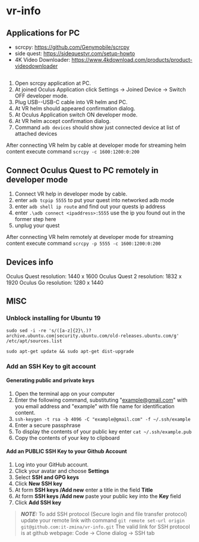 # vr-info

## Applications for PC

- scrcpy: https://github.com/Genymobile/scrcpy
- side quest: https://sidequestvr.com/setup-howto
- 4K Video Downloader: https://www.4kdownload.com/products/product-videodownloader

## 

1. Open scrcpy application at PC.
1. At joined Oculus Application click Settings -> Joined Device -> Switch OFF developer mode.
1. Plug USB--USB-C cable into VR helm and PC.
1. At VR helm should appeared confirmation dialog.
1. At Oculus Application switch ON developer mode.
1. At VR helm accept confirmation dialog.
1. Command `adb devices` should show just connected device at list of attached devices

After connecting VR helm by cable at developer mode for streaming helm content execute command
`scrcpy -c 1600:1200:0:200`

## Connect Oculus Quest to PC remotely in developer mode

1. Connect VR help in developer mode by cable.
1. enter `adb tcpip 5555` to put your quest into networked adb mode
1. enter `adb shell ip route` and find out your quests ip address
1. enter `.\adb connect <ipaddress>:5555` use the ip you found out in the former step here
1. unplug your quest

After connecting VR helm remotely at developer mode for streaming content execute command
`scrcpy -p 5555 -c 1600:1200:0:200`

## Devices info

Oculus Quest resolution: 1440 x 1600
Oculus Quest 2 resolution: 1832 x 1920
Oculus Go resolution: 1280 x 1440

## MISC
### Unblock installing for Ubuntu 19
```
sudo sed -i -re 's/([a-z]{2}\.)?archive.ubuntu.com|security.ubuntu.com/old-releases.ubuntu.com/g' /etc/apt/sources.list

sudo apt-get update && sudo apt-get dist-upgrade
```

### Add an SSH Key to git account

#### Generating public and private keys
1. Open the terminal app on your computer
1. Enter the following command, substituting "example@gmail.com" with you email address
 and "example" with file name for identification content.
1. `ssh-keygen -t rsa -b 4096 -C "example@gmail.com" -f ~/.ssh/example`
1. Enter a secure passphrase
1. To display the contents of your public key enter `cat ~/.ssh/example.pub`
1. Copy the contents of your key to clipboard 

#### Add an PUBLIC SSH Key to your Github Account

1. Log into your GitHub account.
1. Click your avatar and choose **Settings**
1. Select **SSH and GPG keys**
1. Click **New SSH key**
1. At form **SSH keys /Add new** enter a title in the field **Title**
1. At form **SSH keys /Add new** paste your public key into the **Key** field
1. Click **Add SSH key**

> **_NOTE:_**
To add SSH protocol (Secure login and file transfer protocol) update your remote link with command
 `git remote set-url origin git@github.com:it-zmina/vr-info.git`
The valid link for SSH protocol is at github webpage: Code -> Clone dialog -> SSH tab
